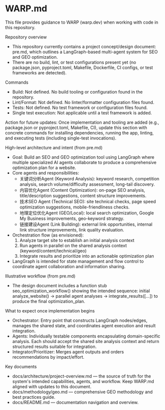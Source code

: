 # WARP.md

This file provides guidance to WARP (warp.dev) when working with code in this repository.

Repository overview
- This repository currently contains a project concept/design document: pre.md, which outlines a LangGraph-based multi-agent system for SEO and GEO optimization.
- There are no build, lint, or test configurations present yet (no package.json, pyproject.toml, Makefile, Dockerfile, CI configs, or test frameworks are detected).

Commands
- Build: Not defined. No build tooling or configuration found in the repository.
- Lint/Format: Not defined. No linter/formatter configuration files found.
- Tests: Not defined. No test framework or configuration files found.
- Single test execution: Not applicable until a test framework is added.

Action for future updates: Once implementation and tooling are added (e.g., package.json or pyproject.toml, Makefile, CI), update this section with concrete commands for installing dependencies, running the app, linting, and executing tests (including single-test invocations).

High-level architecture and intent (from pre.md)
- Goal: Build an SEO and GEO optimization tool using LangGraph where multiple specialized AI agents collaborate to produce a comprehensive optimization plan for a website.
- Core agents and responsibilities:
  - 关键词分析Agent (Keyword Analysis): keyword research, competition analysis, search volume/difficulty assessment, long-tail discovery.
  - 内容优化Agent (Content Optimization): on-page SEO analysis, title/description suggestions, content structure improvements.
  - 技术SEO Agent (Technical SEO): site technical checks, page speed optimization suggestions, mobile-friendliness checks.
  - 地理定位优化Agent (GEO/Local): local search optimization, Google My Business improvements, geo-keyword strategy.
  - 链接建设Agent (Link Building): external link opportunities, internal link structure improvements, link quality evaluation.
- Orchestration flow (as envisioned):
  1) Analyze target site to establish an initial analysis context
  2) Run agents in parallel on the shared analysis context (keyword/content/technical/geo)
  3) Integrate results and prioritize into an actionable optimization plan
- LangGraph is intended for state management and flow control to coordinate agent collaboration and information sharing.

Illustrative workflow (from pre.md)
- The design document includes a function stub seo_optimization_workflow() showing the intended sequence: initial analyze_website() → parallel agent analyses → integrate_results([...]) to produce the final optimization_plan.

What to expect once implementation begins
- Orchestrator: Entry point that constructs LangGraph nodes/edges, manages the shared state, and coordinates agent execution and result integration.
- Agents: Individually testable components encapsulating domain-specific analysis. Each should accept the shared site analysis context and return structured results suitable for integration.
- Integrator/Prioritizer: Merges agent outputs and orders recommendations by impact/effort.

Key documents
- docs/architecture/project-overview.md — the source of truth for the system's intended capabilities, agents, and workflow. Keep WARP.md aligned with updates to this document.
- docs/methodology/geo.md — comprehensive GEO methodology and best practices guide.
- docs/README.md — documentation navigation and overview.

